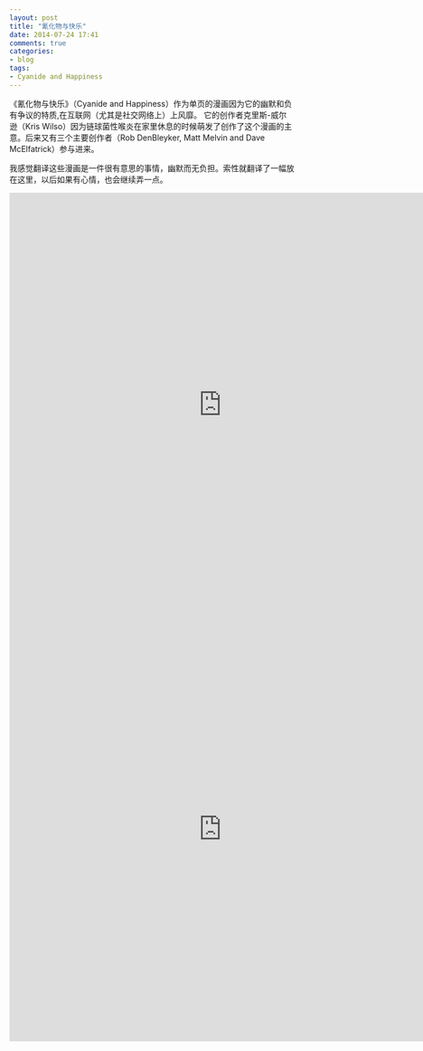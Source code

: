 ```yaml
---
layout: post
title: "氰化物与快乐"
date: 2014-07-24 17:41
comments: true
categories: 
- blog
tags:
- Cyanide and Happiness
---
```


《氰化物与快乐》（Cyanide and Happiness）作为单页的漫画因为它的幽默和负有争议的特质,在互联网（尤其是社交网络上）上风靡。  它的创作者克里斯-威尔逊（Kris Wilso）因为链球菌性喉炎在家里休息的时候萌发了创作了这个漫画的主意。后来又有三个主要创作者（Rob DenBleyker, Matt Melvin and Dave McElfatrick）参与进来。

我感觉翻译这些漫画是一件很有意思的事情，幽默而无负担。索性就翻译了一幅放在这里，以后如果有心情，也会继续弄一点。

<iframe src="https://www.flickr.com/photos/81249546@N07/14730988602/player/" width="750" height="750" frameborder="0" allowfullscreen webkitallowfullscreen mozallowfullscreen oallowfullscreen msallowfullscreen></iframe>

<iframe src="https://www.flickr.com/photos/81249546@N07/14544768089/player/" width="750" height="750" frameborder="0" allowfullscreen webkitallowfullscreen mozallowfullscreen oallowfullscreen msallowfullscreen></iframe>

